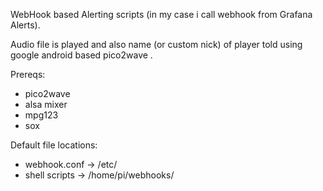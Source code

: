 WebHook based Alerting scripts (in my case i call webhook from Grafana Alerts).

Audio file is played and also name (or custom nick) of player told using google android based pico2wave .

Prereqs:

-  pico2wave
-  alsa mixer
-  mpg123
-  sox

Default file locations:
- webhook.conf -> /etc/
- shell scripts -> /home/pi/webhooks/
